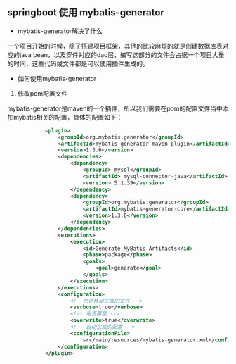 ## springboot 使用 mybatis-generator

- mybatis-generator解决了什么

一个项目开始的时候，除了搭建项目框架，其他的比较麻烦的就是创建数据库表对应的java bean，以及穿件对应的dao层，编写这部分的文件会占据一个项目大量的时间，这些代码或文件都是可以使用插件生成的。

- 如何使用mybatis-generator

1. 修改pom配置文件

mybatis-generator是maven的一个插件，所以我们需要在pom的配置文件当中添加mybatis相关的配置，具体的配置如下：

````xml
            <plugin>
                <groupId>org.mybatis.generator</groupId>
                <artifactId>mybatis-generator-maven-plugin</artifactId>
                <version>1.3.6</version>
                <dependencies>
                    <dependency>
                        <groupId> mysql</groupId>
                        <artifactId> mysql-connector-java</artifactId>
                        <version> 5.1.39</version>
                    </dependency>
                    <dependency>
                        <groupId>org.mybatis.generator</groupId>
                        <artifactId>mybatis-generator-core</artifactId>
                        <version>1.3.6</version>
                    </dependency>
                </dependencies>
                <executions>
                    <execution>
                        <id>Generate MyBatis Artifacts</id>
                        <phase>package</phase>
                        <goals>
                            <goal>generate</goal>
                        </goals>
                    </execution>
                </executions>
                <configuration>
                    <!--允许移动生成的文件 -->
                    <verbose>true</verbose>
                    <!-- 是否覆盖 -->
                    <overwrite>true</overwrite>
                    <!-- 自动生成的配置 -->
                    <configurationFile>
                        src/main/resources/mybatis-generator.xml</configurationFile>
                </configuration>
            </plugin>
````


